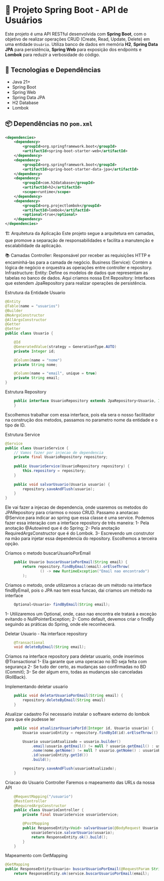 # 🧩 Projeto Spring Boot - API de Usuários

Este projeto é uma API RESTful desenvolvida com **Spring Boot**, com o objetivo de realizar operações CRUD (Create, Read, Update, Delete) em uma entidade `Usuário`. Utiliza banco de dados em memória **H2**, **Spring Data JPA** para persistência, **Spring Web** para exposição dos endpoints e **Lombok** para reduzir a verbosidade do código.

## 🚀 Tecnologias e Dependências

- Java 21+
- Spring Boot
- Spring Web
- Spring Data JPA
- H2 Database
- Lombok

## 📦 Dependências no `pom.xml`

```xml
<dependencies>
    <dependency>
        <groupId>org.springframework.boot</groupId>
        <artifactId>spring-boot-starter-web</artifactId>
    </dependency>
    <dependency>
        <groupId>org.springframework.boot</groupId>
        <artifactId>spring-boot-starter-data-jpa</artifactId>
    </dependency>
    <dependency>
        <groupId>com.h2database</groupId>
        <artifactId>h2</artifactId>
        <scope>runtime</scope>
    </dependency>
    <dependency>
        <groupId>org.projectlombok</groupId>
        <artifactId>lombok</artifactId>
        <optional>true</optional>
    </dependency>
</dependencies>
```

🏗️ Arquitetura da Aplicação
Este projeto segue a arquitetura em camadas, que promove a separação de responsabilidades e facilita a manutenção e escalabilidade da aplicação.

📚 Camadas
Controller: Responsável por receber as requisições HTTP e encaminhá-las para a camada de negócio.
Business (Service): Contém a lógica de negócio e orquestra as operações entre controller e repository.
Infrastructure:
    Entity: Define os modelos de dados que representam as tabelas no banco de dados. Aqui criamos nossa Ent
    Repository: Interfaces que estendem JpaRepository para realizar operações de persistência.

Estrutura da Entidade Usuario
```java
@Entity
@Table(name = "usuarios")
@Builder
@NoArgsConstructor
@AllArgsConstructor
@Getter
@Setter
public class Usuario {

    @Id
    @GeneratedValue(strategy = GenerationType.AUTO)
    private Integer id;

    @Column(name = "nome")
    private String nome;

    @Column(name = "email", unique = true)
    private String email;
}
``` 

Estrutura Repository
```java
    public interface UsuarioRepository extends JpaRepository<Usuario, Integer>{
    }
```
Escolhemos trabalhar com essa interface, pois ela sera o nosso facilitador na construção dos metodos, passamos no parametro nome da entidade e o tipo de ID.

Estrutura Service
```java
@Service
public class UsuarioService {
	// Vamos fazer por injecao de dependencia
	private final UsuarioRepository repository;
	
	public UsuarioService(UsuarioRepository repository) {
		this.repository = repository;
	}
	
	public void salvarUsuario(Usuario usuario) {
		repository.saveAndFlush(usuario);
	}
}
```
Ele vai fazer a injecao de dependencia, onde usaremos os metodos do JPARepository para criarmos o nosso CRUD. Passamo a anotacao @Service para indicar ao spring que essa classe é uma service.
Podemos fazer essa interação com a interface repository de três maneira:
1- Pela anotação @Autowired que é do Spring;
2- Pela anotação RequiredArgsConstructor que é do Lombok.
3- Escrevendo um construtor na mão para injetar essa dependencia do repository.
Escolhemos a terceira opção.


Criamos o metodo buscarUsuarioPorEmail
```java
	public Usuario buscarUsuarioPorEmail(String email) {
		return repository.findByEmail(email).orElseThrow(
				() -> new RuntimeException("Email nao encontrado")
		);
```
Criamos o metodo, onde utilizamos a criacao de um método na interface findByEmail, pois o JPA nao tem essa funcao, dai criamos um método na interface
```java
	Optional<Usuario> findByEmail(String email);
```
1- Utilizaremos um Optional, onde, caso nao encontra ele tratará a exceção evitando o NullPointerException;
2- Como default, devemos criar o findBy seguindo as práticas do Spring, onde ele reconhecerá.

Deletar Usuario - Na interface repository
```java
	@Transactional
	void deleteByEmail(String email);
```
Criamos na interface repository para deletar usuario, onde inserimos @Transactional
1- Ela garante que uma operacao no BD seja feita com segurança
2- Se tudo der certo, as mudanças sao confirmadas no BD (Commit);
3- Se der algum erro, todas as mudanças são canceladas (RollBack).

Implementando deletar usuario
```java
	public void deletarUsuarioPorEmail(String email) {
		repository.deleteByEmail(String email)
	}
```

Atualizar cadastro
Foi necessario instalar o software externo do lombok para que ele pudesse ler
```java
	public void atualizarUsuarioPorId(Integer id, Usuario usuario) {
		Usuario usuarioEntity = repository.findById(id).orElseThrow(() -> new RuntimeException("Id nao encontrado"));

		Usuario usuarioAtualizado = usuario.builder()
			.email(usuario.getEmail() != null ? usuario.getEmail() : usuarioEntity.getEmail())
			.nome(nome.getNome() != null ? usuario.getNome() : usuarioEntity.getNome())
			.id(usuarioEntity.getId())
			.build();

		repository.saveAndFlush(usuarioAtualizado);
	}
```

Criacao do Usuario Controller
Faremos o mapeamento das URLs da nossa API
```java
	@RequestMapping("/usuario")
	@RestController
	@RequiredArgsConstructor
	public class UsuarioController {
		private final UsuarioService usuarioService;

		@PostMapping
		public ResponseEntity<Void> salvarUsuario(@BodyRequest Usuario usuario) {
			usuarioService.salvarUsuario(usuario);
			return ResponseEntity.ok().build();
		}
	}
```

Mapeamento com GetMapping
```java
@GetMapping
public ResponseEntity<Usuario> buscarUsuarioPorEmail(@RequestParam String email) {
	return ResponseEntity.ok(service.buscarUsuarioPorEmail(email);
```
